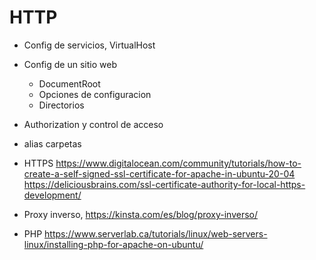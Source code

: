 # HTTP
- Config de servicios, VirtualHost
- Config de un sitio web
  - DocumentRoot
  - Opciones de configuracion
  - Directorios
- Authorization y control de acceso

- alias carpetas

- HTTPS
https://www.digitalocean.com/community/tutorials/how-to-create-a-self-signed-ssl-certificate-for-apache-in-ubuntu-20-04
https://deliciousbrains.com/ssl-certificate-authority-for-local-https-development/

- Proxy inverso,
https://kinsta.com/es/blog/proxy-inverso/

- PHP
https://www.serverlab.ca/tutorials/linux/web-servers-linux/installing-php-for-apache-on-ubuntu/


<?php
phpinfo();
?>


